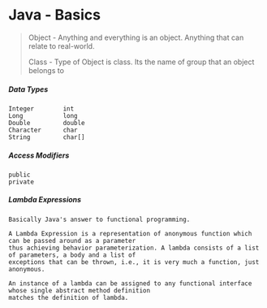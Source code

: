 # Java - Basics

> Object - Anything and everything is an object. Anything that can relate to real-world.
>
> Class - Type of Object is class. Its the name of group that an object belongs to

##### Data Types

```
Integer        int
Long           long
Double         double
Character      char
String         char[]
```

##### Access Modifiers

```
public
private
```

##### Lambda Expressions

```
Basically Java's answer to functional programming.

A Lambda Expression is a representation of anonymous function which can be passed around as a parameter
thus achieving behavior parameterization. A lambda consists of a list of parameters, a body and a list of
exceptions that can be thrown, i.e., it is very much a function, just anonymous.

An instance of a lambda can be assigned to any functional interface whose single abstract method definition
matches the definition of lambda.
```



